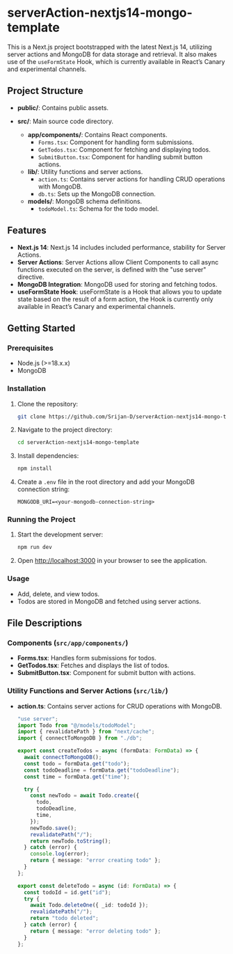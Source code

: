 # serverAction-nextjs14-mongo-template

This is a Next.js project bootstrapped with the latest Next.js 14, utilizing server actions and MongoDB for data storage and retrieval. It also makes use of the `useFormState` Hook, which is currently available in React’s Canary and experimental channels.

## Project Structure

- **public/**: Contains public assets.
- **src/**: Main source code directory.

  - **app/components/**: Contains React components.
    - `Forms.tsx`: Component for handling form submissions.
    - `GetTodos.tsx`: Component for fetching and displaying todos.
    - `SubmitButton.tsx`: Component for handling submit button actions.
  - **lib/**: Utility functions and server actions.
    - `action.ts`: Contains server actions for handling CRUD operations with MongoDB.
    - `db.ts`: Sets up the MongoDB connection.
  - **models/**: MongoDB schema definitions.
    - `todoModel.ts`: Schema for the todo model.

## Features

- **Next.js 14**: Next.js 14 includes included performance, stability for Server Actions.
- **Server Actions**: Server Actions allow Client Components to call async functions executed on the server, is defined with the "use server" directive.
- **MongoDB Integration**: MongoDB used for storing and fetching todos.
- **useFormState Hook**: useFormState is a Hook that allows you to update state based on the result of a form action, the Hook is currently only available in React’s Canary and experimental channels.

## Getting Started

### Prerequisites

- Node.js (>=18.x.x)
- MongoDB

### Installation

1. Clone the repository:

   ```bash
   git clone https://github.com/Srijan-D/serverAction-nextjs14-mongo-template
   ```

2. Navigate to the project directory:

   ```bash
   cd serverAction-nextjs14-mongo-template
   ```

3. Install dependencies:

   ```bash
   npm install
   ```

4. Create a `.env` file in the root directory and add your MongoDB connection string:
   ```env
   MONGODB_URI=<your-mongodb-connection-string>
   ```

### Running the Project

1. Start the development server:

   ```bash
   npm run dev
   ```

2. Open [http://localhost:3000](http://localhost:3000) in your browser to see the application.

### Usage

- Add, delete, and view todos.
- Todos are stored in MongoDB and fetched using server actions.

## File Descriptions

### Components (`src/app/components/`)

- **Forms.tsx**: Handles form submissions for todos.
- **GetTodos.tsx**: Fetches and displays the list of todos.
- **SubmitButton.tsx**: Component for submit button with actions.

### Utility Functions and Server Actions (`src/lib/`)

- **action.ts**: Contains server actions for CRUD operations with MongoDB.

  ```typescript
  "use server";
  import Todo from "@/models/todoModel";
  import { revalidatePath } from "next/cache";
  import { connectToMongoDB } from "./db";

  export const createTodos = async (formData: FormData) => {
    await connectToMongoDB();
    const todo = formData.get("todo");
    const todoDeadline = formData.get("todoDeadline");
    const time = formData.get("time");

    try {
      const newTodo = await Todo.create({
        todo,
        todoDeadline,
        time,
      });
      newTodo.save();
      revalidatePath("/");
      return newTodo.toString();
    } catch (error) {
      console.log(error);
      return { message: "error creating todo" };
    }
  };

  export const deleteTodo = async (id: FormData) => {
    const todoId = id.get("id");
    try {
      await Todo.deleteOne({ _id: todoId });
      revalidatePath("/");
      return "todo deleted";
    } catch (error) {
      return { message: "error deleting todo" };
    }
  };
  ```
